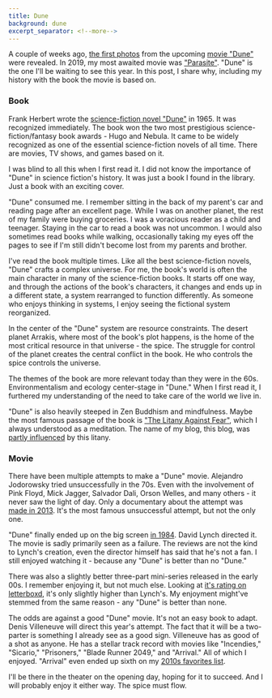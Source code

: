 ```yaml
---
title: Dune
background: dune
excerpt_separator: <!--more-->
---
```


A couple of weeks ago, [the first photos][vanity] from the upcoming [movie "Dune"][movie] were revealed. In 2019, my most awaited movie was ["Parasite"][parasite]. "Dune" is the one I'll be waiting to see this year. In this post, I share why, including my history with the book the movie is based on.

<!--more-->

### Book

Frank Herbert wrote the [science-fiction novel "Dune"][book] in 1965. It was recognized immediately. The book won the two most prestigious science-fiction/fantasy book awards - Hugo and Nebula. It came to be widely recognized as one of the essential science-fiction novels of all time. There are movies, TV shows, and games based on it.

I was blind to all this when I first read it. I did not know the importance of "Dune" in science fiction's history. It was just a book I found in the library. Just a book with an exciting cover.

"Dune" consumed me. I remember sitting in the back of my parent's car and reading page after an excellent page. While I was on another planet, the rest of my family were buying groceries. I was a voracious reader as a child and teenager. Staying in the car to read a book was not uncommon. I would also sometimes read books while walking, occasionally taking my eyes off the pages to see if I'm still didn't become lost from my parents and brother.

I've read the book multiple times. Like all the best science-fiction novels, "Dune" crafts a complex universe. For me, the book's world is often the main character in many of the science-fiction books. It starts off one way, and through the actions of the book's characters, it changes and ends up in a different state, a system rearranged to function differently. As someone who enjoys thinking in systems, I enjoy seeing the fictional system reorganized.

In the center of the "Dune" system are resource constraints. The desert planet Arrakis, where most of the book's plot happens, is the home of the most critical resource in that universe - the spice. The struggle for control of the planet creates the central conflict in the book. He who controls the spice controls the universe.

The themes of the book are more relevant today than they were in the 60s. Environmentalism and ecology center-stage in "Dune." When I first read it, I furthered my understanding of the need to take care of the world we live in.

"Dune" is also heavily steeped in Zen Buddhism and mindfulness. Maybe the most famous passage of the book is ["The Litany Against Fear"][litany], which I always understood as a meditation. The name of my blog, this blog, was [partly influenced][fear] by this litany.

### Movie

There have been multiple attempts to make a "Dune" movie. Alejandro Jodorowsky tried unsuccessfully in the 70s. Even with the involvement of Pink Floyd, Mick Jagger, Salvador Dali, Orson Welles, and many others - it never saw the light of day. Only a documentary about the attempt was [made in 2013][jodo]. It's the most famous unsuccessful attempt, but not the only one.

"Dune" finally ended up on the big screen [in 1984][lynch]. David Lynch directed it. The movie is sadly primarily seen as a failure. The reviews are not the kind to Lynch's creation, even the director himself has said that he's not a fan. I still enjoyed watching it - because any "Dune" is better than no "Dune."

There was also a slightly better three-part mini-series released in the early 00s. I remember enjoying it, but not much else. Looking at [it's rating on letterboxd][mini], it's only slightly higher than Lynch's. My enjoyment might've stemmed from the same reason - any "Dune" is better than none.

The odds are against a good "Dune" movie. It's not an easy book to adapt. Denis Villeneuve will direct this year's attempt. The fact that it will be a two-parter is something I already see as a good sign. Villeneuve has as good of a shot as anyone. He has a stellar track record with movies like "Incendies," "Sicario," "Prisoners," "Blade Runner 2049," and "Arrival." All of which I enjoyed. "Arrival" even ended up sixth on my [2010s favorites list][2010].

I'll be there in the theater on the opening day, hoping for it to succeed. And I will probably enjoy it either way. The spice must flow.

[vanity]: //vanityfair.com/hollywood/2020/04/behold-dune-an-exclusive-look-at-timothee-chalamet-zendaya-oscar-isaac
[book]: //goodreads.com/book/show/44767458-dune
[movie]: //letterboxd.com/film/dune-2020/
[parasite]: //letterboxd.com/mmozuras/film/parasite-2019/
[fear]: /fear
[denis]: //letterboxd.com/director/denis-villeneuve/
[litany]: //dune.fandom.com/wiki/Litany_Against_Fear
[hero]: //en.wikipedia.org/wiki/Hero%27s_journey
[jodo]: //letterboxd.com/film/jodorowskys-dune/
[lynch]: //letterboxd.com/film/dune/
[mini]: //letterboxd.com/film/frank-herberts-dune/
[2010]: //letterboxd.com/mmozuras/list/2010s-favourites/
